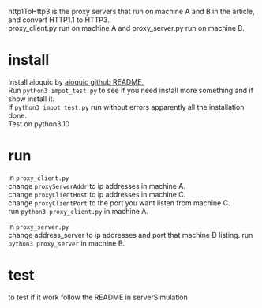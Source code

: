 
http1ToHttp3 is the proxy servers that run on machine A and B in the article, and convert HTTP1.1 to HTTP3.  
proxy_client.py run on machine A and proxy_server.py run on machine B.  

# install
Install aioquic by [aioquic github README.](https://github.com/aiortc/aioquic)  
Run `python3 impot_test.py` to see if you need install more something and if show install it.  
If `python3 impot_test.py` run without errors apparently all the installation done.  
Test on python3.10

# run
in `proxy_client.py`  
change `proxyServerAddr` to ip addresses in machine A.  
change `proxyClientHost` to ip addresses in machine C.  
change `proxyClientPort` to the port you want listen from machine C.  
run `python3 proxy_client.py` in machine A.

in `proxy_server.py`  
change address_server to ip addresses and port that machine D listing.
run `python3 proxy_server` in machine B.

# test
to test if it work follow the README in serverSimulation
